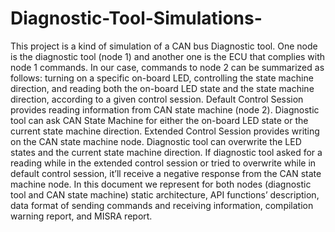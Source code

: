 # Diagnostic-Tool-Simulations-
This project is a kind of simulation of a CAN bus Diagnostic tool. One node is the diagnostic tool (node 1) and another one is the ECU that complies with node 1 commands.
In our case, commands to node 2 can be summarized as follows: turning on a specific on-board LED, controlling the state machine direction, and reading both the on-board LED state and the state machine direction, according to a given control session.
Default Control Session provides reading information from CAN state machine (node 2). Diagnostic tool can ask CAN State Machine for either the on-board LED state or the current state machine direction.
Extended Control Session provides writing on the CAN state machine node. Diagnostic tool can overwrite the LED states and the current state machine direction.
If diagnostic tool asked for a reading while in the extended control session or tried to overwrite while in default control session, it’ll receive a negative response from the CAN state machine node.
In this document we represent for both nodes (diagnostic tool and CAN state machine) static architecture, API functions’ description, data format of sending commands and receiving information, compilation warning report, and MISRA report.
